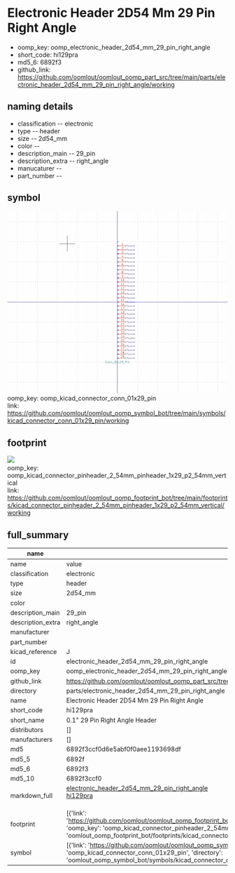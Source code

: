 # Electronic Header 2D54 Mm 29 Pin Right Angle

  
* oomp_key: oomp_electronic_header_2d54_mm_29_pin_right_angle 
* short_code: hi129pra
* md5_6: 6892f3  
* github_link: https://github.com/oomlout/oomlout_oomp_part_src/tree/main/parts/electronic_header_2d54_mm_29_pin_right_angle/working  
## naming details
* classification -- electronic
* type -- header
* size -- 2d54_mm
* color -- 
* description_main -- 29_pin
* description_extra -- right_angle
* manucaturer -- 
* part_number -- 



## symbol

![](symbol/0/working/working_600.png)  
oomp_key: oomp_kicad_connector_conn_01x29_pin  
link: https://github.com/oomlout/oomlout_oomp_symbol_bot/tree/main/symbols/kicad_connector_conn_01x29_pin/working  

## footprint

![](footprint/0/working/working_600.png)  
oomp_key: oomp_kicad_connector_pinheader_2_54mm_pinheader_1x29_p2_54mm_vertical  
link: https://github.com/oomlout/oomlout_oomp_footprint_bot/tree/main/footprints/kicad_connector_pinheader_2_54mm_pinheader_1x29_p2_54mm_vertical/working  

## full_summary
| name | value | 
| --- | --- | 
| name | value | 
| classification | electronic | 
| type | header | 
| size | 2d54_mm | 
| color |  | 
| description_main | 29_pin | 
| description_extra | right_angle | 
| manufacturer |  | 
| part_number |  | 
| kicad_reference | J | 
| id | electronic_header_2d54_mm_29_pin_right_angle | 
| oomp_key | oomp_electronic_header_2d54_mm_29_pin_right_angle | 
| github_link | https://github.com/oomlout/oomlout_oomp_part_src/tree/main/parts/electronic_header_2d54_mm_29_pin_right_angle/working | 
| directory | parts/electronic_header_2d54_mm_29_pin_right_angle | 
| name | Electronic Header 2D54 Mm 29 Pin Right Angle | 
| short_code | hi129pra | 
| short_name | 0.1" 29 Pin Right Angle Header | 
| distributors | [] | 
| manufacturers | [] | 
| md5 | 6892f3ccf0d6e5abf0f0aee1193698df | 
| md5_5 | 6892f | 
| md5_6 | 6892f3 | 
| md5_10 | 6892f3ccf0 | 
| markdown_full | [electronic_header_2d54_mm_29_pin_right_angle](https://github.com/oomlout/oomlout_oomp_part_src/tree/main/parts/electronic_header_2d54_mm_29_pin_right_angle/working)<br>[hi129pra](https://github.com/oomlout/oomlout_oomp_part_src/tree/main/parts/electronic_header_2d54_mm_29_pin_right_angle/working)<br><br> | 
| footprint | [{'link': 'https://github.com/oomlout/oomlout_oomp_footprint_bot/tree/main/foootprntss/kicad_connector_pinheader_2_54mm_pinheader_1x29_p2_54mm_vertical', 'oomp_key': 'oomp_kicad_connector_pinheader_2_54mm_pinheader_1x29_p2_54mm_vertical', 'directory': 'oomlout_oomp_footprint_bot/footprints/kicad_connector_pinheader_2_54mm_pinheader_1x29_p2_54mm_vertical//working/working.kicad_mod'}] | 
| symbol | [{'link': 'https://github.com/oomlout/oomlout_oomp_symbol_bot/tree/main/symbols/kicad_connector_conn_01x29_pin', 'oomp_key': 'oomp_kicad_connector_conn_01x29_pin', 'directory': 'oomlout_oomp_symbol_bot/symbols/kicad_connector_conn_01x29_pin//working/working.kicad_sym'}] | 

